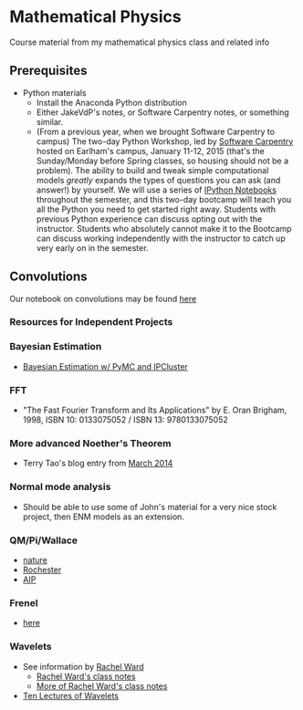 # Mathematical Physics

Course material from my mathematical physics class and related info

## Prerequisites

* Python materials
    * Install the Anaconda Python distribution
    * Either JakeVdP's notes, or Software Carpentry notes, or something similar.
    * (From a previous year, when we brought Software Carpentry to campus) The two-day Python Workshop, led by
      [Software Carpentry](http://software-carpentry.org/) hosted on
      Earlham's campus, January 11-12, 2015 (that's the Sunday/Monday
      before Spring classes, so housing should not be a problem). The
      ability to build and tweak simple computational models *greatly*
      expands the types of questions you can ask (and answer!) by
      yourself. We will use a series of
      [IPython Notebooks](https://github.com/ipython/ipython/wiki/A-gallery-of-interesting-IPython-Notebooks)
      throughout the semester, and this two-day bootcamp will teach you
      all the Python you need to get started right away. Students with
      previous Python experience can discuss opting out with the
      instructor. Students who absolutely cannot make it to the Bootcamp
      can discuss working independently with the instructor to catch up
      very early on in the semester.

## Convolutions

Our notebook on convolutions may be found [here](http://nbviewer.ipython.org/github/mglerner/MathematicalPhysics/blob/master/Convolutions/Convolution%20Animations.ipynb)

### Resources for Independent Projects 


### Bayesian Estimation

* [Bayesian Estimation w/ PyMC and IPCluster](https://www.wakari.io/sharing/bundle/wakari_demo/ipcluster_mcmc?has_login=False)

### FFT

* "The Fast Fourier Transform and Its Applications" by E. Oran Brigham, 1998, ISBN 10: 0133075052 / ISBN 13: 9780133075052

### More advanced Noether's Theorem

* Terry Tao's blog entry from
      [March 2014](http://terrytao.wordpress.com/2014/03/02/noethers-theorem-and-the-conservation-laws-for-the-euler-equations/)

### Normal mode analysis

* Should be able to use some of John's material for a very nice stock project, then ENM models as an extension.

### QM/Pi/Wallace

* [nature](http://www.nature.com/news/paradox-at-the-heart-of-mathematics-makes-physics-problem-unanswerable-1.18983)
* [Rochester](http://www.rochester.edu/newscenter/discovery-of-classic-pi-formula-a-cunning-piece-of-magic-128002/)
* [AIP](http://scitation.aip.org/content/aip/journal/jmp/56/11/10.1063/1.4930800)

### Frenel

* [here](http://www.rochester.edu/newscenter/discovery-of-classic-pi-formula-a-cunning-piece-of-magic-128002/)

### Wavelets

* See information by [Rachel Ward](https://www.ma.utexas.edu/users/rachel/)
    * [Rachel Ward's class notes](https://www.ma.utexas.edu/users/rward/courses/acha14/)
    * [More of Rachel Ward's class notes](https://www.ma.utexas.edu/users/rward/courses/acha16/)
* [Ten Lectures of Wavelets](http://epubs.siam.org/doi/book/10.1137/1.9781611970104)
